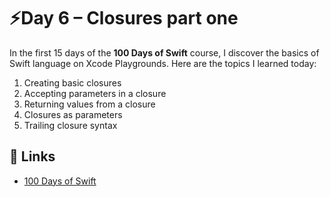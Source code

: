 # ⚡️Day 6 – Closures part one

In the first 15 days of the **100 Days of Swift** course, I discover the basics of Swift language on Xcode Playgrounds. Here are the topics I learned today:

1. Creating basic closures
2. Accepting parameters in a closure
3. Returning values from a closure
4. Closures as parameters
5. Trailing closure syntax

## 🔗 Links
- [100 Days of Swift](https://www.hackingwithswift.com/100/)
